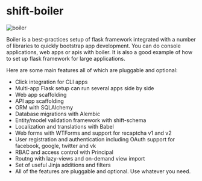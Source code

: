 # shift-boiler

![boiler](https://s3-eu-west-1.amazonaws.com/public-stuff-cdn/boiler.png)

Boiler is a best-practices setup of flask framework integrated with a number
of libraries to quickly bootstrap app development. You can do console
applications, web apps or apis with boiler. It is also a good example of how to
set up flask framework for large applications.

Here are some main features all of which are pluggable and optional:

  * Click integration for CLI apps
  * Multi-app Flask setup can run several apps side by side
  * Web app scaffolding
  * API app scaffolding
  * ORM with SQLAlchemy
  * Database migrations with Alembic
  * Entity/model validation framework with shift-schema
  * Localization and translations with Babel
  * Web forms with WTForms and support for recaptcha v1 and v2
  * User registration and authentication including OAuth support for facebook, google, twitter and vk
  * RBAC and access control with Principal
  * Routng with lazy-views and on-demand view import
  * Set of useful Jinja additions and filters
  * All of the features are pluggable and optional. Use whatever you need.

